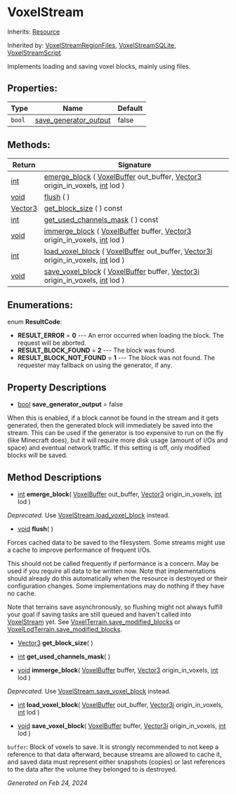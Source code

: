 # VoxelStream

Inherits: [Resource](https://docs.godotengine.org/en/stable/classes/class_resource.html)

Inherited by: [VoxelStreamRegionFiles](VoxelStreamRegionFiles.md), [VoxelStreamSQLite](VoxelStreamSQLite.md), [VoxelStreamScript](VoxelStreamScript.md)

Implements loading and saving voxel blocks, mainly using files.

## Properties: 


Type    | Name                                               | Default 
------- | -------------------------------------------------- | --------
`bool`  | [save_generator_output](#i_save_generator_output)  | false   
<p></p>

## Methods: 


Return                                                                        | Signature                                                                                                                                                                                                                                                        
----------------------------------------------------------------------------- | -----------------------------------------------------------------------------------------------------------------------------------------------------------------------------------------------------------------------------------------------------------------
[int](https://docs.godotengine.org/en/stable/classes/class_int.html)          | [emerge_block](#i_emerge_block) ( [VoxelBuffer](VoxelBuffer.md) out_buffer, [Vector3](https://docs.godotengine.org/en/stable/classes/class_vector3.html) origin_in_voxels, [int](https://docs.godotengine.org/en/stable/classes/class_int.html) lod )            
[void](#)                                                                     | [flush](#i_flush) ( )                                                                                                                                                                                                                                            
[Vector3](https://docs.godotengine.org/en/stable/classes/class_vector3.html)  | [get_block_size](#i_get_block_size) ( ) const                                                                                                                                                                                                                    
[int](https://docs.godotengine.org/en/stable/classes/class_int.html)          | [get_used_channels_mask](#i_get_used_channels_mask) ( ) const                                                                                                                                                                                                    
[void](#)                                                                     | [immerge_block](#i_immerge_block) ( [VoxelBuffer](VoxelBuffer.md) buffer, [Vector3](https://docs.godotengine.org/en/stable/classes/class_vector3.html) origin_in_voxels, [int](https://docs.godotengine.org/en/stable/classes/class_int.html) lod )              
[int](https://docs.godotengine.org/en/stable/classes/class_int.html)          | [load_voxel_block](#i_load_voxel_block) ( [VoxelBuffer](VoxelBuffer.md) out_buffer, [Vector3i](https://docs.godotengine.org/en/stable/classes/class_vector3i.html) origin_in_voxels, [int](https://docs.godotengine.org/en/stable/classes/class_int.html) lod )  
[void](#)                                                                     | [save_voxel_block](#i_save_voxel_block) ( [VoxelBuffer](VoxelBuffer.md) buffer, [Vector3i](https://docs.godotengine.org/en/stable/classes/class_vector3i.html) origin_in_voxels, [int](https://docs.godotengine.org/en/stable/classes/class_int.html) lod )      
<p></p>

## Enumerations: 

enum **ResultCode**: 

- <span id="i_RESULT_ERROR"></span>**RESULT_ERROR** = **0** --- An error occurred when loading the block. The request will be aborted.
- <span id="i_RESULT_BLOCK_FOUND"></span>**RESULT_BLOCK_FOUND** = **2** --- The block was found.
- <span id="i_RESULT_BLOCK_NOT_FOUND"></span>**RESULT_BLOCK_NOT_FOUND** = **1** --- The block was not found. The requester may fallback on using the generator, if any.


## Property Descriptions

- [bool](https://docs.godotengine.org/en/stable/classes/class_bool.html)<span id="i_save_generator_output"></span> **save_generator_output** = false

When this is enabled, if a block cannot be found in the stream and it gets generated, then the generated block will immediately be saved into the stream. This can be used if the generator is too expensive to run on the fly (like Minecraft does), but it will require more disk usage (amount of I/Os and space) and eventual network traffic. If this setting is off, only modified blocks will be saved.

## Method Descriptions

- [int](https://docs.godotengine.org/en/stable/classes/class_int.html)<span id="i_emerge_block"></span> **emerge_block**( [VoxelBuffer](VoxelBuffer.md) out_buffer, [Vector3](https://docs.godotengine.org/en/stable/classes/class_vector3.html) origin_in_voxels, [int](https://docs.godotengine.org/en/stable/classes/class_int.html) lod ) 

*Deprecated.* Use [VoxelStream.load_voxel_block](VoxelStream.md#i_load_voxel_block) instead.

- [void](#)<span id="i_flush"></span> **flush**( ) 

Forces cached data to be saved to the filesystem. Some streams might use a cache to improve performance of frequent I/Os.

This should not be called frequently if performance is a concern. May be used if you require all data to be written now. Note that implementations should already do this automatically when the resource is destroyed or their configuration changes. Some implementations may do nothing if they have no cache.

Note that terrains save asynchronously, so flushing might not always fulfill your goal if saving tasks are still queued and haven't called into [VoxelStream](VoxelStream.md) yet. See [VoxelTerrain.save_modified_blocks](VoxelTerrain.md#i_save_modified_blocks) or [VoxelLodTerrain.save_modified_blocks](VoxelLodTerrain.md#i_save_modified_blocks).

- [Vector3](https://docs.godotengine.org/en/stable/classes/class_vector3.html)<span id="i_get_block_size"></span> **get_block_size**( ) 


- [int](https://docs.godotengine.org/en/stable/classes/class_int.html)<span id="i_get_used_channels_mask"></span> **get_used_channels_mask**( ) 


- [void](#)<span id="i_immerge_block"></span> **immerge_block**( [VoxelBuffer](VoxelBuffer.md) buffer, [Vector3](https://docs.godotengine.org/en/stable/classes/class_vector3.html) origin_in_voxels, [int](https://docs.godotengine.org/en/stable/classes/class_int.html) lod ) 

*Deprecated.* Use [VoxelStream.save_voxel_block](VoxelStream.md#i_save_voxel_block) instead.

- [int](https://docs.godotengine.org/en/stable/classes/class_int.html)<span id="i_load_voxel_block"></span> **load_voxel_block**( [VoxelBuffer](VoxelBuffer.md) out_buffer, [Vector3i](https://docs.godotengine.org/en/stable/classes/class_vector3i.html) origin_in_voxels, [int](https://docs.godotengine.org/en/stable/classes/class_int.html) lod ) 


- [void](#)<span id="i_save_voxel_block"></span> **save_voxel_block**( [VoxelBuffer](VoxelBuffer.md) buffer, [Vector3i](https://docs.godotengine.org/en/stable/classes/class_vector3i.html) origin_in_voxels, [int](https://docs.godotengine.org/en/stable/classes/class_int.html) lod ) 

`buffer`: Block of voxels to save. It is strongly recommended to not keep a reference to that data afterward, because streams are allowed to cache it, and saved data must represent either snapshots (copies) or last references to the data after the volume they belonged to is destroyed.

_Generated on Feb 24, 2024_

